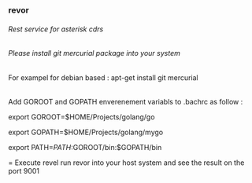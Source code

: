 ### revor
###### Rest service for asterisk cdrs

###### Please install git mercurial package into your system
For exampel for debian based : apt-get install git mercurial
######
Add GOROOT and GOPATH enverenement variabls to .bachrc as follow :

export GOROOT=$HOME/Projects/golang/go

export GOPATH=$HOME/Projects/golang/mygo

export PATH=$PATH:$GOROOT/bin:$GOPATH/bin

=
Execute revel run revor into your host system and see the result on the port 9001

